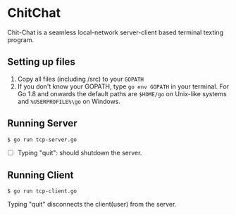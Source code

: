 # ChitChat

Chit-Chat is a seamless local-network server-client based terminal texting program. 

## Setting up files

1. Copy all files (including /src) to your `GOPATH`
2. If you don't know your GOPATH, type `go env GOPATH` in your terminal.
  For Go 1.8 and onwards the default paths are `$HOME/go` on Unix-like systems and `%USERPROFILE%\go` on Windows.

## Running Server
```
$ go run tcp-server.go
```
- [ ] Typing "quit": should shutdown the server.

## Running Client
```
$ go run tcp-client.go
```
Typing "quit" disconnects the client(user) from the server.
